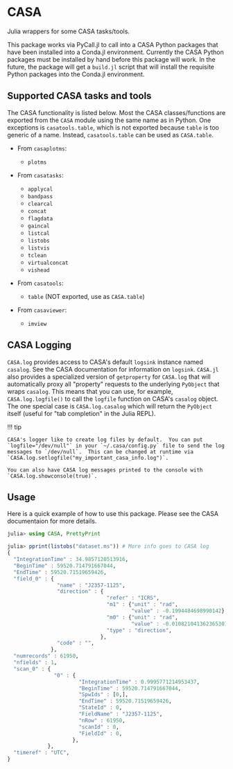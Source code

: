 # CASA

Julia wrappers for some CASA tasks/tools.

This package works via PyCall.jl to call into a CASA Python packages that have
been installed into a Conda.jl environment.  Currently the CASA Python packages
must be installed by hand before this package will work.  In the future, the
package will get a `build.jl` script that will install the requisite Python
packages into the Conda.jl environment.

## Supported CASA tasks and tools

The CASA functionality is listed below.  Most the CASA classes/functions are
exported from the `CASA` module using the same name as in Python.  One
exceptions is `casatools.table`, which is not exported because `table` is too
generic of a name.  Instead, `casatools.table` can be used as `CASA.table`.

- From `casaplotms`:
  - `plotms`

- From `casatasks`:
  - `applycal`
  - `bandpass`
  - `clearcal`
  - `concat`
  - `flagdata`
  - `gaincal`
  - `listcal`
  - `listobs`
  - `listvis`
  - `tclean`
  - `virtualconcat`
  - `vishead`

- From `casatools`:
  - `table` (NOT exported, use as `CASA.table`)

- From `casaviewer`:
  - `imview`

## CASA Logging

`CASA.log` provides access to CASA's default `logsink` instance named
`casalog`.  See the CASA documentation for information on `logsink`.  `CASA.jl`
also provides a specialized version of `getproperty` for `CASA.log` that will
automatically proxy all "property" requests to the underlying `PyObject` that
wraps `casalog`.  This means that you can use, for example,
`CASA.log.logfile()` to call the `logfile` function on CASA's `casalog` object.
The one special case is `CASA.log.casalog` which will return the `PyObject`
itself (useful for "tab completion" in the Julia REPL).

!!! tip

    CASA's logger like to create log files by default.  You can put
    `logfile="/dev/null"` in your `~/.casa/config.py` file to send the log
    messages to `/dev/null`.  This can be changed at runtime via
    `CASA.log.setlogfile("my_important_casa_info.log")`.

    You can also have CASA log messages printed to the console with
    `CASA.log.showconsole(true)`.

## Usage

Here is a quick example of how to use this package.  Please see the CASA
documentaion for more details.

```julia
julia> using CASA, PrettyPrint

julia> pprint(listobs("dataset.ms")) # More info goes to CASA log
{
  "IntegrationTime" : 34.9857120513916,
  "BeginTime" : 59520.714791667044,
  "EndTime" : 59520.71519659426,
  "field_0" : {
                "name" : "J2357-1125",
                "direction" : {
                                "refer" : "ICRS",
                                "m1" : {"unit" : "rad",
                                        "value" : -0.1994484698990142},
                                "m0" : {"unit" : "rad",
                                        "value" : -0.010821041362365301},
                                "type" : "direction",
                              },
                "code" : "",
              },
  "numrecords" : 61950,
  "nfields" : 1,
  "scan_0" : {
               "0" : {
                       "IntegrationTime" : 0.9995771214953437,
                       "BeginTime" : 59520.714791667044,
                       "SpwIds" : [0,],
                       "EndTime" : 59520.71519659426,
                       "StateId" : 0,
                       "FieldName" : "J2357-1125",
                       "nRow" : 61950,
                       "scanId" : 0,
                       "FieldId" : 0,
                     },
             },
  "timeref" : "UTC",
}
```
